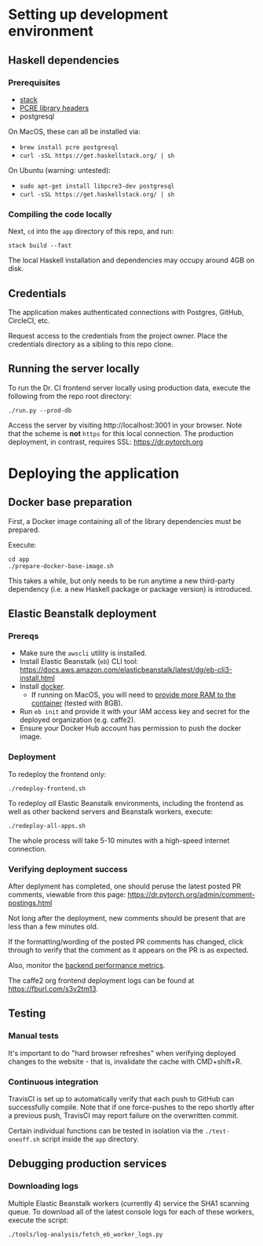 # Setting up development environment

## Haskell dependencies

### Prerequisites
- [stack](https://docs.haskellstack.org/en/stable/README/#how-to-install)
- [PCRE library headers](https://stackoverflow.com/a/22559967/105137)
- postgresql

On MacOS, these can all be installed via:
- `brew install pcre postgresql`
- `curl -sSL https://get.haskellstack.org/ | sh`

On Ubuntu (warning: untested):
- `sudo apt-get install libpcre3-dev postgresql`
- `curl -sSL https://get.haskellstack.org/ | sh`

### Compiling the code locally

Next, `cd` into the `app` directory of this repo, and run:

    stack build --fast

The local Haskell installation and dependencies may occupy around 4GB on disk.


## Credentials

The application makes authenticated connections with Postgres, GitHub, CircleCI, etc.

Request access to the credentials from the project owner.
Place the credentials directory as a sibling to this repo clone.


## Running the server locally

To run the Dr. CI frontend server locally using production data, execute the following from the repo root directory:

    ./run.py --prod-db

Access the server by visiting http://localhost:3001 in your browser.  Note that the scheme is **not** `https` for this local connection.
The production deployment, in contrast, requires SSL: https://dr.pytorch.org


# Deploying the application

## Docker base preparation

First, a Docker image containing all of the library dependencies must be prepared.

Execute:

    cd app
    ./prepare-docker-base-image.sh

This takes a while, but only needs to be run anytime a new third-party
dependency (i.e. a new Haskell package or package version) is introduced.

## Elastic Beanstalk deployment

### Prereqs

- Make sure the `awscli` utility is installed.
- Install Elastic Beanstalk (`eb`) CLI tool: https://docs.aws.amazon.com/elasticbeanstalk/latest/dg/eb-cli3-install.html
- Install [docker](https://docs.docker.com/get-docker/).
  - If running on MacOS, you will need to [provide more RAM to the container](https://docs.docker.com/docker-for-mac/#resources) (tested with 8GB).
- Run `eb init` and provide it with your IAM access key and secret for the deployed organization (e.g. caffe2).
- Ensure your Docker Hub account has permission to push the docker image.

### Deployment
To redeploy the frontend only:

    ./redeploy-frontend.sh

To redeploy *all* Elastic Beanstalk environments, including the frontend as well as other backend servers and Beanstalk workers, execute:

    ./redeploy-all-apps.sh

The whole process will take 5-10 minutes with a high-speed internet connection.

### Verifying deployment success

After deplyment has completed, one should peruse the latest posted PR comments, viewable from this page:
https://dr.pytorch.org/admin/comment-postings.html

Not long after the deployment, new comments should be present that are less than a few minutes old.

If the formatting/wording of the posted PR comments has changed, click through to verify that the comment as it appears on the PR is as expected.

Also, monitor the [backend performance metrics](https://github.com/kostmo/circleci-failure-tracker/tree/master/docs/operation#monitoring-performance).

The caffe2 org frontend deployment logs can be found at https://fburl.com/s3v2tm13.

## Testing

### Manual tests

It's important to do "hard browser refreshes" when verifying deployed changes to the website - that is, invalidate the cache with CMD+shift+R.

### Continuous integration

TravisCI is set up to automatically verify that each push to GitHub can successfully compile.  Note that if one force-pushes to the repo shortly after a previous push, TravisCI may report failure on the overwritten commit.

Certain individual functions can be tested in isolation via the `./test-oneoff.sh` script inside the `app` directory.

## Debugging production services

### Downloading logs

Multiple Elastic Beanstalk workers (currently 4) service the SHA1 scanning queue.
To download all of the latest console logs for each of these workers, execute the script:

    ./tools/log-analysis/fetch_eb_worker_logs.py

